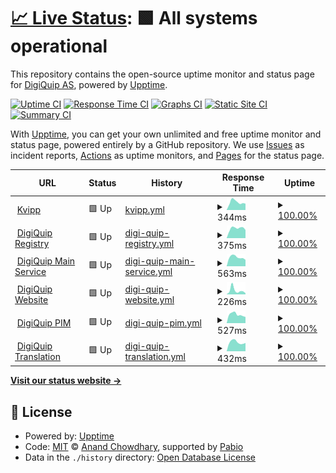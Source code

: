 # [📈 Live Status](https://status.kvipp.io): <!--live status--> **🟩 All systems operational**

This repository contains the open-source uptime monitor and status page for [DigiQuip AS](https://digiquip.no), powered by [Upptime](https://github.com/upptime/upptime).

[![Uptime CI](https://github.com/digiquip/Upptime/workflows/Uptime%20CI/badge.svg)](https://github.com/digiquip/Upptime/actions?query=workflow%3A%22Uptime+CI%22)
[![Response Time CI](https://github.com/digiquip/Upptime/workflows/Response%20Time%20CI/badge.svg)](https://github.com/digiquip/Upptime/actions?query=workflow%3A%22Response+Time+CI%22)
[![Graphs CI](https://github.com/digiquip/Upptime/workflows/Graphs%20CI/badge.svg)](https://github.com/digiquip/Upptime/actions?query=workflow%3A%22Graphs+CI%22)
[![Static Site CI](https://github.com/digiquip/Upptime/workflows/Static%20Site%20CI/badge.svg)](https://github.com/digiquip/Upptime/actions?query=workflow%3A%22Static+Site+CI%22)
[![Summary CI](https://github.com/digiquip/Upptime/workflows/Summary%20CI/badge.svg)](https://github.com/digiquip/Upptime/actions?query=workflow%3A%22Summary+CI%22)

With [Upptime](https://upptime.js.org), you can get your own unlimited and free uptime monitor and status page, powered entirely by a GitHub repository. We use [Issues](https://github.com/digiquip/Upptime/issues) as incident reports, [Actions](https://github.com/digiquip/Upptime/actions) as uptime monitors, and [Pages](https://status.kvipp.io) for the status page.

<!--start: status pages-->
<!-- This summary is generated by Upptime (https://github.com/upptime/upptime) -->
<!-- Do not edit this manually, your changes will be overwritten -->
<!-- prettier-ignore -->
| URL | Status | History | Response Time | Uptime |
| --- | ------ | ------- | ------------- | ------ |
| <img alt="" src="https://icons.duckduckgo.com/ip3/kvipp.it.ico" height="13"> [Kvipp](https://kvipp.it) | 🟩 Up | [kvipp.yml](https://github.com/digiquip/Upptime/commits/HEAD/history/kvipp.yml) | <details><summary><img alt="Response time graph" src="./graphs/kvipp/response-time-week.png" height="20"> 344ms</summary><br><a href="https://status.kvipp.io/history/kvipp"><img alt="Response time 416" src="https://img.shields.io/endpoint?url=https%3A%2F%2Fraw.githubusercontent.com%2Fdigiquip%2FUpptime%2FHEAD%2Fapi%2Fkvipp%2Fresponse-time.json"></a><br><a href="https://status.kvipp.io/history/kvipp"><img alt="24-hour response time 482" src="https://img.shields.io/endpoint?url=https%3A%2F%2Fraw.githubusercontent.com%2Fdigiquip%2FUpptime%2FHEAD%2Fapi%2Fkvipp%2Fresponse-time-day.json"></a><br><a href="https://status.kvipp.io/history/kvipp"><img alt="7-day response time 344" src="https://img.shields.io/endpoint?url=https%3A%2F%2Fraw.githubusercontent.com%2Fdigiquip%2FUpptime%2FHEAD%2Fapi%2Fkvipp%2Fresponse-time-week.json"></a><br><a href="https://status.kvipp.io/history/kvipp"><img alt="30-day response time 365" src="https://img.shields.io/endpoint?url=https%3A%2F%2Fraw.githubusercontent.com%2Fdigiquip%2FUpptime%2FHEAD%2Fapi%2Fkvipp%2Fresponse-time-month.json"></a><br><a href="https://status.kvipp.io/history/kvipp"><img alt="1-year response time 416" src="https://img.shields.io/endpoint?url=https%3A%2F%2Fraw.githubusercontent.com%2Fdigiquip%2FUpptime%2FHEAD%2Fapi%2Fkvipp%2Fresponse-time-year.json"></a></details> | <details><summary><a href="https://status.kvipp.io/history/kvipp">100.00%</a></summary><a href="https://status.kvipp.io/history/kvipp"><img alt="All-time uptime 100.00%" src="https://img.shields.io/endpoint?url=https%3A%2F%2Fraw.githubusercontent.com%2Fdigiquip%2FUpptime%2FHEAD%2Fapi%2Fkvipp%2Fuptime.json"></a><br><a href="https://status.kvipp.io/history/kvipp"><img alt="24-hour uptime 100.00%" src="https://img.shields.io/endpoint?url=https%3A%2F%2Fraw.githubusercontent.com%2Fdigiquip%2FUpptime%2FHEAD%2Fapi%2Fkvipp%2Fuptime-day.json"></a><br><a href="https://status.kvipp.io/history/kvipp"><img alt="7-day uptime 100.00%" src="https://img.shields.io/endpoint?url=https%3A%2F%2Fraw.githubusercontent.com%2Fdigiquip%2FUpptime%2FHEAD%2Fapi%2Fkvipp%2Fuptime-week.json"></a><br><a href="https://status.kvipp.io/history/kvipp"><img alt="30-day uptime 100.00%" src="https://img.shields.io/endpoint?url=https%3A%2F%2Fraw.githubusercontent.com%2Fdigiquip%2FUpptime%2FHEAD%2Fapi%2Fkvipp%2Fuptime-month.json"></a><br><a href="https://status.kvipp.io/history/kvipp"><img alt="1-year uptime 100.00%" src="https://img.shields.io/endpoint?url=https%3A%2F%2Fraw.githubusercontent.com%2Fdigiquip%2FUpptime%2FHEAD%2Fapi%2Fkvipp%2Fuptime-year.json"></a></details>
| <img alt="" src="https://icons.duckduckgo.com/ip3/registry.kvipp.io.ico" height="13"> [DigiQuip Registry](https://registry.kvipp.io) | 🟩 Up | [digi-quip-registry.yml](https://github.com/digiquip/Upptime/commits/HEAD/history/digi-quip-registry.yml) | <details><summary><img alt="Response time graph" src="./graphs/digi-quip-registry/response-time-week.png" height="20"> 375ms</summary><br><a href="https://status.kvipp.io/history/digi-quip-registry"><img alt="Response time 450" src="https://img.shields.io/endpoint?url=https%3A%2F%2Fraw.githubusercontent.com%2Fdigiquip%2FUpptime%2FHEAD%2Fapi%2Fdigi-quip-registry%2Fresponse-time.json"></a><br><a href="https://status.kvipp.io/history/digi-quip-registry"><img alt="24-hour response time 453" src="https://img.shields.io/endpoint?url=https%3A%2F%2Fraw.githubusercontent.com%2Fdigiquip%2FUpptime%2FHEAD%2Fapi%2Fdigi-quip-registry%2Fresponse-time-day.json"></a><br><a href="https://status.kvipp.io/history/digi-quip-registry"><img alt="7-day response time 375" src="https://img.shields.io/endpoint?url=https%3A%2F%2Fraw.githubusercontent.com%2Fdigiquip%2FUpptime%2FHEAD%2Fapi%2Fdigi-quip-registry%2Fresponse-time-week.json"></a><br><a href="https://status.kvipp.io/history/digi-quip-registry"><img alt="30-day response time 417" src="https://img.shields.io/endpoint?url=https%3A%2F%2Fraw.githubusercontent.com%2Fdigiquip%2FUpptime%2FHEAD%2Fapi%2Fdigi-quip-registry%2Fresponse-time-month.json"></a><br><a href="https://status.kvipp.io/history/digi-quip-registry"><img alt="1-year response time 450" src="https://img.shields.io/endpoint?url=https%3A%2F%2Fraw.githubusercontent.com%2Fdigiquip%2FUpptime%2FHEAD%2Fapi%2Fdigi-quip-registry%2Fresponse-time-year.json"></a></details> | <details><summary><a href="https://status.kvipp.io/history/digi-quip-registry">100.00%</a></summary><a href="https://status.kvipp.io/history/digi-quip-registry"><img alt="All-time uptime 100.00%" src="https://img.shields.io/endpoint?url=https%3A%2F%2Fraw.githubusercontent.com%2Fdigiquip%2FUpptime%2FHEAD%2Fapi%2Fdigi-quip-registry%2Fuptime.json"></a><br><a href="https://status.kvipp.io/history/digi-quip-registry"><img alt="24-hour uptime 100.00%" src="https://img.shields.io/endpoint?url=https%3A%2F%2Fraw.githubusercontent.com%2Fdigiquip%2FUpptime%2FHEAD%2Fapi%2Fdigi-quip-registry%2Fuptime-day.json"></a><br><a href="https://status.kvipp.io/history/digi-quip-registry"><img alt="7-day uptime 100.00%" src="https://img.shields.io/endpoint?url=https%3A%2F%2Fraw.githubusercontent.com%2Fdigiquip%2FUpptime%2FHEAD%2Fapi%2Fdigi-quip-registry%2Fuptime-week.json"></a><br><a href="https://status.kvipp.io/history/digi-quip-registry"><img alt="30-day uptime 100.00%" src="https://img.shields.io/endpoint?url=https%3A%2F%2Fraw.githubusercontent.com%2Fdigiquip%2FUpptime%2FHEAD%2Fapi%2Fdigi-quip-registry%2Fuptime-month.json"></a><br><a href="https://status.kvipp.io/history/digi-quip-registry"><img alt="1-year uptime 100.00%" src="https://img.shields.io/endpoint?url=https%3A%2F%2Fraw.githubusercontent.com%2Fdigiquip%2FUpptime%2FHEAD%2Fapi%2Fdigi-quip-registry%2Fuptime-year.json"></a></details>
| <img alt="" src="https://icons.duckduckgo.com/ip3/demo.digiquip.com.ico" height="13"> [DigiQuip Main Service](https://demo.digiquip.com/) | 🟩 Up | [digi-quip-main-service.yml](https://github.com/digiquip/Upptime/commits/HEAD/history/digi-quip-main-service.yml) | <details><summary><img alt="Response time graph" src="./graphs/digi-quip-main-service/response-time-week.png" height="20"> 563ms</summary><br><a href="https://status.kvipp.io/history/digi-quip-main-service"><img alt="Response time 1174" src="https://img.shields.io/endpoint?url=https%3A%2F%2Fraw.githubusercontent.com%2Fdigiquip%2FUpptime%2FHEAD%2Fapi%2Fdigi-quip-main-service%2Fresponse-time.json"></a><br><a href="https://status.kvipp.io/history/digi-quip-main-service"><img alt="24-hour response time 563" src="https://img.shields.io/endpoint?url=https%3A%2F%2Fraw.githubusercontent.com%2Fdigiquip%2FUpptime%2FHEAD%2Fapi%2Fdigi-quip-main-service%2Fresponse-time-day.json"></a><br><a href="https://status.kvipp.io/history/digi-quip-main-service"><img alt="7-day response time 563" src="https://img.shields.io/endpoint?url=https%3A%2F%2Fraw.githubusercontent.com%2Fdigiquip%2FUpptime%2FHEAD%2Fapi%2Fdigi-quip-main-service%2Fresponse-time-week.json"></a><br><a href="https://status.kvipp.io/history/digi-quip-main-service"><img alt="30-day response time 762" src="https://img.shields.io/endpoint?url=https%3A%2F%2Fraw.githubusercontent.com%2Fdigiquip%2FUpptime%2FHEAD%2Fapi%2Fdigi-quip-main-service%2Fresponse-time-month.json"></a><br><a href="https://status.kvipp.io/history/digi-quip-main-service"><img alt="1-year response time 1174" src="https://img.shields.io/endpoint?url=https%3A%2F%2Fraw.githubusercontent.com%2Fdigiquip%2FUpptime%2FHEAD%2Fapi%2Fdigi-quip-main-service%2Fresponse-time-year.json"></a></details> | <details><summary><a href="https://status.kvipp.io/history/digi-quip-main-service">100.00%</a></summary><a href="https://status.kvipp.io/history/digi-quip-main-service"><img alt="All-time uptime 100.00%" src="https://img.shields.io/endpoint?url=https%3A%2F%2Fraw.githubusercontent.com%2Fdigiquip%2FUpptime%2FHEAD%2Fapi%2Fdigi-quip-main-service%2Fuptime.json"></a><br><a href="https://status.kvipp.io/history/digi-quip-main-service"><img alt="24-hour uptime 100.00%" src="https://img.shields.io/endpoint?url=https%3A%2F%2Fraw.githubusercontent.com%2Fdigiquip%2FUpptime%2FHEAD%2Fapi%2Fdigi-quip-main-service%2Fuptime-day.json"></a><br><a href="https://status.kvipp.io/history/digi-quip-main-service"><img alt="7-day uptime 100.00%" src="https://img.shields.io/endpoint?url=https%3A%2F%2Fraw.githubusercontent.com%2Fdigiquip%2FUpptime%2FHEAD%2Fapi%2Fdigi-quip-main-service%2Fuptime-week.json"></a><br><a href="https://status.kvipp.io/history/digi-quip-main-service"><img alt="30-day uptime 100.00%" src="https://img.shields.io/endpoint?url=https%3A%2F%2Fraw.githubusercontent.com%2Fdigiquip%2FUpptime%2FHEAD%2Fapi%2Fdigi-quip-main-service%2Fuptime-month.json"></a><br><a href="https://status.kvipp.io/history/digi-quip-main-service"><img alt="1-year uptime 100.00%" src="https://img.shields.io/endpoint?url=https%3A%2F%2Fraw.githubusercontent.com%2Fdigiquip%2FUpptime%2FHEAD%2Fapi%2Fdigi-quip-main-service%2Fuptime-year.json"></a></details>
| <img alt="" src="https://icons.duckduckgo.com/ip3/digiquip.no.ico" height="13"> [DigiQuip Website](https://digiquip.no) | 🟩 Up | [digi-quip-website.yml](https://github.com/digiquip/Upptime/commits/HEAD/history/digi-quip-website.yml) | <details><summary><img alt="Response time graph" src="./graphs/digi-quip-website/response-time-week.png" height="20"> 226ms</summary><br><a href="https://status.kvipp.io/history/digi-quip-website"><img alt="Response time 198" src="https://img.shields.io/endpoint?url=https%3A%2F%2Fraw.githubusercontent.com%2Fdigiquip%2FUpptime%2FHEAD%2Fapi%2Fdigi-quip-website%2Fresponse-time.json"></a><br><a href="https://status.kvipp.io/history/digi-quip-website"><img alt="24-hour response time 90" src="https://img.shields.io/endpoint?url=https%3A%2F%2Fraw.githubusercontent.com%2Fdigiquip%2FUpptime%2FHEAD%2Fapi%2Fdigi-quip-website%2Fresponse-time-day.json"></a><br><a href="https://status.kvipp.io/history/digi-quip-website"><img alt="7-day response time 226" src="https://img.shields.io/endpoint?url=https%3A%2F%2Fraw.githubusercontent.com%2Fdigiquip%2FUpptime%2FHEAD%2Fapi%2Fdigi-quip-website%2Fresponse-time-week.json"></a><br><a href="https://status.kvipp.io/history/digi-quip-website"><img alt="30-day response time 221" src="https://img.shields.io/endpoint?url=https%3A%2F%2Fraw.githubusercontent.com%2Fdigiquip%2FUpptime%2FHEAD%2Fapi%2Fdigi-quip-website%2Fresponse-time-month.json"></a><br><a href="https://status.kvipp.io/history/digi-quip-website"><img alt="1-year response time 198" src="https://img.shields.io/endpoint?url=https%3A%2F%2Fraw.githubusercontent.com%2Fdigiquip%2FUpptime%2FHEAD%2Fapi%2Fdigi-quip-website%2Fresponse-time-year.json"></a></details> | <details><summary><a href="https://status.kvipp.io/history/digi-quip-website">100.00%</a></summary><a href="https://status.kvipp.io/history/digi-quip-website"><img alt="All-time uptime 99.95%" src="https://img.shields.io/endpoint?url=https%3A%2F%2Fraw.githubusercontent.com%2Fdigiquip%2FUpptime%2FHEAD%2Fapi%2Fdigi-quip-website%2Fuptime.json"></a><br><a href="https://status.kvipp.io/history/digi-quip-website"><img alt="24-hour uptime 100.00%" src="https://img.shields.io/endpoint?url=https%3A%2F%2Fraw.githubusercontent.com%2Fdigiquip%2FUpptime%2FHEAD%2Fapi%2Fdigi-quip-website%2Fuptime-day.json"></a><br><a href="https://status.kvipp.io/history/digi-quip-website"><img alt="7-day uptime 100.00%" src="https://img.shields.io/endpoint?url=https%3A%2F%2Fraw.githubusercontent.com%2Fdigiquip%2FUpptime%2FHEAD%2Fapi%2Fdigi-quip-website%2Fuptime-week.json"></a><br><a href="https://status.kvipp.io/history/digi-quip-website"><img alt="30-day uptime 100.00%" src="https://img.shields.io/endpoint?url=https%3A%2F%2Fraw.githubusercontent.com%2Fdigiquip%2FUpptime%2FHEAD%2Fapi%2Fdigi-quip-website%2Fuptime-month.json"></a><br><a href="https://status.kvipp.io/history/digi-quip-website"><img alt="1-year uptime 99.95%" src="https://img.shields.io/endpoint?url=https%3A%2F%2Fraw.githubusercontent.com%2Fdigiquip%2FUpptime%2FHEAD%2Fapi%2Fdigi-quip-website%2Fuptime-year.json"></a></details>
| <img alt="" src="https://icons.duckduckgo.com/ip3/pim.digiquip.com.ico" height="13"> [DigiQuip PIM](https://pim.digiquip.com) | 🟩 Up | [digi-quip-pim.yml](https://github.com/digiquip/Upptime/commits/HEAD/history/digi-quip-pim.yml) | <details><summary><img alt="Response time graph" src="./graphs/digi-quip-pim/response-time-week.png" height="20"> 527ms</summary><br><a href="https://status.kvipp.io/history/digi-quip-pim"><img alt="Response time 527" src="https://img.shields.io/endpoint?url=https%3A%2F%2Fraw.githubusercontent.com%2Fdigiquip%2FUpptime%2FHEAD%2Fapi%2Fdigi-quip-pim%2Fresponse-time.json"></a><br><a href="https://status.kvipp.io/history/digi-quip-pim"><img alt="24-hour response time 494" src="https://img.shields.io/endpoint?url=https%3A%2F%2Fraw.githubusercontent.com%2Fdigiquip%2FUpptime%2FHEAD%2Fapi%2Fdigi-quip-pim%2Fresponse-time-day.json"></a><br><a href="https://status.kvipp.io/history/digi-quip-pim"><img alt="7-day response time 527" src="https://img.shields.io/endpoint?url=https%3A%2F%2Fraw.githubusercontent.com%2Fdigiquip%2FUpptime%2FHEAD%2Fapi%2Fdigi-quip-pim%2Fresponse-time-week.json"></a><br><a href="https://status.kvipp.io/history/digi-quip-pim"><img alt="30-day response time 542" src="https://img.shields.io/endpoint?url=https%3A%2F%2Fraw.githubusercontent.com%2Fdigiquip%2FUpptime%2FHEAD%2Fapi%2Fdigi-quip-pim%2Fresponse-time-month.json"></a><br><a href="https://status.kvipp.io/history/digi-quip-pim"><img alt="1-year response time 527" src="https://img.shields.io/endpoint?url=https%3A%2F%2Fraw.githubusercontent.com%2Fdigiquip%2FUpptime%2FHEAD%2Fapi%2Fdigi-quip-pim%2Fresponse-time-year.json"></a></details> | <details><summary><a href="https://status.kvipp.io/history/digi-quip-pim">100.00%</a></summary><a href="https://status.kvipp.io/history/digi-quip-pim"><img alt="All-time uptime 100.00%" src="https://img.shields.io/endpoint?url=https%3A%2F%2Fraw.githubusercontent.com%2Fdigiquip%2FUpptime%2FHEAD%2Fapi%2Fdigi-quip-pim%2Fuptime.json"></a><br><a href="https://status.kvipp.io/history/digi-quip-pim"><img alt="24-hour uptime 100.00%" src="https://img.shields.io/endpoint?url=https%3A%2F%2Fraw.githubusercontent.com%2Fdigiquip%2FUpptime%2FHEAD%2Fapi%2Fdigi-quip-pim%2Fuptime-day.json"></a><br><a href="https://status.kvipp.io/history/digi-quip-pim"><img alt="7-day uptime 100.00%" src="https://img.shields.io/endpoint?url=https%3A%2F%2Fraw.githubusercontent.com%2Fdigiquip%2FUpptime%2FHEAD%2Fapi%2Fdigi-quip-pim%2Fuptime-week.json"></a><br><a href="https://status.kvipp.io/history/digi-quip-pim"><img alt="30-day uptime 100.00%" src="https://img.shields.io/endpoint?url=https%3A%2F%2Fraw.githubusercontent.com%2Fdigiquip%2FUpptime%2FHEAD%2Fapi%2Fdigi-quip-pim%2Fuptime-month.json"></a><br><a href="https://status.kvipp.io/history/digi-quip-pim"><img alt="1-year uptime 100.00%" src="https://img.shields.io/endpoint?url=https%3A%2F%2Fraw.githubusercontent.com%2Fdigiquip%2FUpptime%2FHEAD%2Fapi%2Fdigi-quip-pim%2Fuptime-year.json"></a></details>
| <img alt="" src="https://icons.duckduckgo.com/ip3/translate.digiquip.com.ico" height="13"> [DigiQuip Translation](https://translate.digiquip.com) | 🟩 Up | [digi-quip-translation.yml](https://github.com/digiquip/Upptime/commits/HEAD/history/digi-quip-translation.yml) | <details><summary><img alt="Response time graph" src="./graphs/digi-quip-translation/response-time-week.png" height="20"> 432ms</summary><br><a href="https://status.kvipp.io/history/digi-quip-translation"><img alt="Response time 415" src="https://img.shields.io/endpoint?url=https%3A%2F%2Fraw.githubusercontent.com%2Fdigiquip%2FUpptime%2FHEAD%2Fapi%2Fdigi-quip-translation%2Fresponse-time.json"></a><br><a href="https://status.kvipp.io/history/digi-quip-translation"><img alt="24-hour response time 421" src="https://img.shields.io/endpoint?url=https%3A%2F%2Fraw.githubusercontent.com%2Fdigiquip%2FUpptime%2FHEAD%2Fapi%2Fdigi-quip-translation%2Fresponse-time-day.json"></a><br><a href="https://status.kvipp.io/history/digi-quip-translation"><img alt="7-day response time 432" src="https://img.shields.io/endpoint?url=https%3A%2F%2Fraw.githubusercontent.com%2Fdigiquip%2FUpptime%2FHEAD%2Fapi%2Fdigi-quip-translation%2Fresponse-time-week.json"></a><br><a href="https://status.kvipp.io/history/digi-quip-translation"><img alt="30-day response time 431" src="https://img.shields.io/endpoint?url=https%3A%2F%2Fraw.githubusercontent.com%2Fdigiquip%2FUpptime%2FHEAD%2Fapi%2Fdigi-quip-translation%2Fresponse-time-month.json"></a><br><a href="https://status.kvipp.io/history/digi-quip-translation"><img alt="1-year response time 415" src="https://img.shields.io/endpoint?url=https%3A%2F%2Fraw.githubusercontent.com%2Fdigiquip%2FUpptime%2FHEAD%2Fapi%2Fdigi-quip-translation%2Fresponse-time-year.json"></a></details> | <details><summary><a href="https://status.kvipp.io/history/digi-quip-translation">100.00%</a></summary><a href="https://status.kvipp.io/history/digi-quip-translation"><img alt="All-time uptime 100.00%" src="https://img.shields.io/endpoint?url=https%3A%2F%2Fraw.githubusercontent.com%2Fdigiquip%2FUpptime%2FHEAD%2Fapi%2Fdigi-quip-translation%2Fuptime.json"></a><br><a href="https://status.kvipp.io/history/digi-quip-translation"><img alt="24-hour uptime 100.00%" src="https://img.shields.io/endpoint?url=https%3A%2F%2Fraw.githubusercontent.com%2Fdigiquip%2FUpptime%2FHEAD%2Fapi%2Fdigi-quip-translation%2Fuptime-day.json"></a><br><a href="https://status.kvipp.io/history/digi-quip-translation"><img alt="7-day uptime 100.00%" src="https://img.shields.io/endpoint?url=https%3A%2F%2Fraw.githubusercontent.com%2Fdigiquip%2FUpptime%2FHEAD%2Fapi%2Fdigi-quip-translation%2Fuptime-week.json"></a><br><a href="https://status.kvipp.io/history/digi-quip-translation"><img alt="30-day uptime 100.00%" src="https://img.shields.io/endpoint?url=https%3A%2F%2Fraw.githubusercontent.com%2Fdigiquip%2FUpptime%2FHEAD%2Fapi%2Fdigi-quip-translation%2Fuptime-month.json"></a><br><a href="https://status.kvipp.io/history/digi-quip-translation"><img alt="1-year uptime 100.00%" src="https://img.shields.io/endpoint?url=https%3A%2F%2Fraw.githubusercontent.com%2Fdigiquip%2FUpptime%2FHEAD%2Fapi%2Fdigi-quip-translation%2Fuptime-year.json"></a></details>

<!--end: status pages-->

[**Visit our status website →**](https://status.kvipp.io)

## 📄 License

- Powered by: [Upptime](https://github.com/upptime/upptime)
- Code: [MIT](./LICENSE) © [Anand Chowdhary](https://anandchowdhary.com), supported by [Pabio](https://pabio.com)
- Data in the `./history` directory: [Open Database License](https://opendatacommons.org/licenses/odbl/1-0/)
